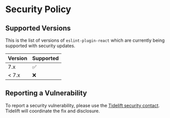 # Security Policy

## Supported Versions

This is the list of versions of `eslint-plugin-react` which are currently being supported with security updates.

| Version  | Supported          |
| -------- | ------------------ |
| 7.x      | :white_check_mark: |
| < 7.x    | :x:                |

## Reporting a Vulnerability

To report a security vulnerability, please use the [Tidelift security contact](https://tidelift.com/security). Tidelift will coordinate the fix and disclosure.
